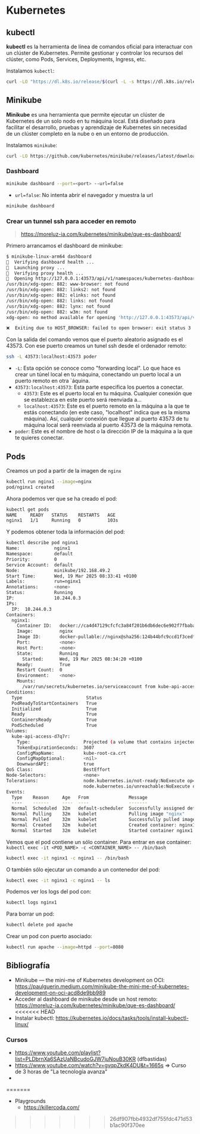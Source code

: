 # Kubernetes

## kubectl
**kubectl** es la herramienta de línea de comandos oficial para interactuar con un clúster de Kubernetes. Permite gestionar y controlar los recursos del clúster, como Pods, Services, Deployments, Ingress, etc.

Instalamos `kubectl`:
```bash
curl -LO "https://dl.k8s.io/release/$(curl -L -s https://dl.k8s.io/release/stable.txt)/bin/linux/amd64/kubectl.sha256"
```

## Minikube
**Minikube** es una herramienta que permite ejecutar un clúster de Kubernetes de un solo nodo en tu máquina local. Está diseñado para facilitar el desarrollo, pruebas y aprendizaje de Kubernetes sin necesidad de un clúster completo en la nube o en un entorno de producción.

Instalamos `minikube`:
```bash
curl -LO https://github.com/kubernetes/minikube/releases/latest/download/minikube-linux-amd64
```

### Dashboard
```bash
minikube dashboard --port=<port> --url=false
```
* `url=false`: No intenta abrir el navegador y muestra la url

```bash
minikube dashboard
```

### Crear un tunnel ssh para acceder en remoto
> https://moreluz-ia.com/kubernetes/minikube/que-es-dashboard/

Primero arrancamos el dashboard de minikube:
```bash
$ minikube-linux-arm64 dashboard
🤔  Verifying dashboard health ...
🚀  Launching proxy ...
🤔  Verifying proxy health ...
🎉  Opening http://127.0.0.1:43573/api/v1/namespaces/kubernetes-dashboard/services/http:kubernetes-dashboard:/proxy/ in your default browser...
/usr/bin/xdg-open: 882: www-browser: not found
/usr/bin/xdg-open: 882: links2: not found
/usr/bin/xdg-open: 882: elinks: not found
/usr/bin/xdg-open: 882: links: not found
/usr/bin/xdg-open: 882: lynx: not found
/usr/bin/xdg-open: 882: w3m: not found
xdg-open: no method available for opening 'http://127.0.0.1:43573/api/v1/namespaces/kubernetes-dashboard/services/http:kubernetes-dashboard:/proxy/'

❌  Exiting due to HOST_BROWSER: failed to open browser: exit status 3
```

Con la salida del comando vemos que el puerto aleatorio asignado es el 43573. Con ese puerto creamos un tunel ssh desde el ordenador remoto:
```bash
ssh -L 43573:localhost:43573 poder
```

* `-L`: Esta opción se conoce como "forwarding local". Lo que hace es crear un túnel local en tu máquina, conectando un puerto local a un puerto remoto en otra `áquina.
* `43573:localhost:43573`: Esta parte especifica los puertos a conectar.
  * `43573`: Este es el puerto local en tu máquina. Cualquier conexión que se establezca en este puerto será reenviada a...
  * `localhost:43573`: Este es el puerto remoto en la máquina a la que te estás conectando (en este caso, "localhost" indica que es la misma máquina). Así, cualquier conexión que llegue al puerto 43573 de tu máquina local será reenviada al puerto 43573 de la máquina remota.
* `poder`: Este es el nombre de host o la dirección IP de la máquina a la que te quieres conectar.

## Pods

Creamos un pod a partir de la imagen de `nginx`
```bash
kubectl run nginx1 --image=nginx
pod/nginx1 created
```

Ahora podemos ver que se ha creado el pod:
```bash
kubectl get pods
NAME     READY   STATUS    RESTARTS   AGE
nginx1   1/1     Running   0          103s
```

Y podemos obtener toda la información del pod:
```bash
kubectl describe pod nginx1
Name:             nginx1
Namespace:        default
Priority:         0
Service Account:  default
Node:             minikube/192.168.49.2
Start Time:       Wed, 19 Mar 2025 08:33:41 +0100
Labels:           run=nginx1
Annotations:      <none>
Status:           Running
IP:               10.244.0.3
IPs:
  IP:  10.244.0.3
Containers:
  nginx1:
    Container ID:   docker://ca4d47129cfcfc3a84f201b6db6dec6e902f7fbaba04f2c084d5a31667a50ffb
    Image:          nginx
    Image ID:       docker-pullable://nginx@sha256:124b44bfc9ccd1f3cedf4b592d4d1e8bddb78b51ec2ed5056c52d3692baebc19
    Port:           <none>
    Host Port:      <none>
    State:          Running
      Started:      Wed, 19 Mar 2025 08:34:20 +0100
    Ready:          True
    Restart Count:  0
    Environment:    <none>
    Mounts:
      /var/run/secrets/kubernetes.io/serviceaccount from kube-api-access-d7q7r (ro)
Conditions:
  Type                        Status
  PodReadyToStartContainers   True
  Initialized                 True
  Ready                       True
  ContainersReady             True
  PodScheduled                True
Volumes:
  kube-api-access-d7q7r:
    Type:                    Projected (a volume that contains injected data from multiple sources)
    TokenExpirationSeconds:  3607
    ConfigMapName:           kube-root-ca.crt
    ConfigMapOptional:       <nil>
    DownwardAPI:             true
QoS Class:                   BestEffort
Node-Selectors:              <none>
Tolerations:                 node.kubernetes.io/not-ready:NoExecute op=Exists for 300s
                             node.kubernetes.io/unreachable:NoExecute op=Exists for 300s
Events:
  Type    Reason     Age   From               Message
  ----    ------     ----  ----               -------
  Normal  Scheduled  32m   default-scheduler  Successfully assigned default/nginx1 to minikube
  Normal  Pulling    32m   kubelet            Pulling image "nginx"
  Normal  Pulled     32m   kubelet            Successfully pulled image "nginx" in 15.195s (15.195s including waiting). Image size: 192004242 bytes.
  Normal  Created    32m   kubelet            Created container: nginx1
  Normal  Started    32m   kubelet            Started container nginx1
```

Vemos que el pod contiene un sólo container. 
Para entrar en ese container:
`kubectl exec -it <POD_NAME> -c <CONTAINER_NAME> -- /bin/bash`
```bash
kubectl exec -it nginx1 -c nginx1 -- /bin/bash
```

O también sólo ejecutar un comando a un contenedor del pod:
```bash
kubectl exec -it nginx1 -c nginx1 -- ls
```

Podemos ver los logs del pod con:
```bash
kubectl logs nginx1
```

Para borrar un pod:
```bash
kubectl delete pod apache
```

Crear un pod con puerto asociado:
```bash
kubectl run apache --image=httpd --port=8080
```

## Bibliografía
* Minikube — the mini-me of Kubernetes development on OCI: https://paulguerin.medium.com/minikube-the-mini-me-of-kubernetes-development-on-oci-acd8de9bb989
* Acceder al dashboard de minikube desde un host remoto: https://moreluz-ia.com/kubernetes/minikube/que-es-dashboard/
<<<<<<< HEAD
* Instalar kubectl: https://kubernetes.io/docs/tasks/tools/install-kubectl-linux/

### Cursos
* https://www.youtube.com/playlist?list=PLDbrnXa6SAzUaNBcudoGJW7juNouB30KR (dfbastidas)
* https://www.youtube.com/watch?v=gvqpZkdK4DU&t=1665s => Curso de 3 horas de "La tecnología avanza"
* 
=======
* Playgrounds
  * https://killercoda.com/
>>>>>>> 26df907fbb4932df755fdc471d53b1ac90f370ee
